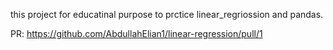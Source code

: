 this project for educatinal purpose to prctice linear_regriossion and pandas.

PR: https://github.com/AbdullahElian1/linear-regression/pull/1
